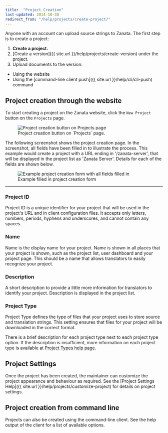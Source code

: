 ```yaml
---
title:  "Project Creation"
last-updated: 2014-10-30
redirect_from: "/help/projects/create-project/"
---
```


Anyone with an account can upload source strings to Zanata. The first step is to create a project:

 1. **Create a project.**
 1. [Create a version]({{ site.url }}/help/projects/create-version) under the project.
 1. Upload documents to the version:
   - Using the website
   - Using the [command-line client push]({{ site.url }}/help/cli/cli-push) command

## Project creation through the website

To start creating a project on the Zanata website, click the `New Project` button on the `Projects` page.

<figure>
<img alt="Project creation button on Projects page" src="{{ site.url }}/images/341-project-create-project.png" />
<figcaption>Project creation button on `Projects` page.</figcaption>
</figure>

The following screenshot shows the project creation page. In the screenshot, all fields have been filled in to illustrate the process. This example would create a project with a URL ending in '/zanata-server', that will be displayed in the project list as 'Zanata Server'. Details for each of the fields are shown below.

<figure>
<img alt="Example project creation form with all fields filled in" src="{{ site.url }}/images/341-create-project-completed.png" />
<figcaption>Example filled in project creation form</figcaption>
</figure>

------------


### Project ID

Project ID is a unique identifier for your project that will be used in the project's URL and in client configuration files. It accepts only letters, numbers, periods, hyphens and underscores, and cannot contain any spaces.

### Name

Name is the display name for your project. Name is shown in all places that your project is shown, such as the project list, user dashboard and your project page. This should be a name that allows translators to easily recognize your project.

### Description

A short description to provide a little more information for translators to identify your project. Description is displayed in the project list.

### Project Type

Project Type defines the type of files that your project uses to store source and translation strings. This setting ensures that files for your project will be downloaded in the correct format.

There is a brief description for each project type next to each project type option. If the description is insufficient, more information on each project type is available at [Project Types help page](http://docs.zanata.org/en/latest/user-guide/projects/project-types).

## Project Settings

Once the project has been created, the maintainer can customize the project appearance and behaviour as required.
See the [Project Settings Help]({{ site.url }}/help/projects/customize-project) for details on project settings.

## Project creation from command line

Projects can also be created using the command-line client. See the help output of the client for a list of available options.
